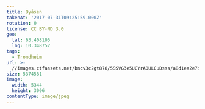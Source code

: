 ```yaml
---
title: Byåsen
takenAt: '2017-07-31T09:25:59.000Z'
rotation: 0
license: CC BY-ND 3.0
geo:
  lat: 63.408105
  lng: 10.348752
tags:
  - Trondheim
url: >-
  //images.ctfassets.net/bncv3c2gt878/5SSVG3e5UCYrA0ULCuDsss/a8d1ea2e7db2c4f2e505dce436adb9cc/bysen_35489715233_o
size: 5374581
image:
  width: 5344
  height: 3006
contentType: image/jpeg
---
```



